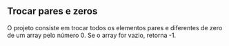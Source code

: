 ## Trocar pares e zeros
O projeto consiste em trocar todos os elementos pares e diferentes de zero de um array pelo número 0. Se o array for vazio, retorna -1.
